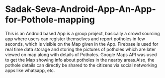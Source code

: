 # Sadak-Seva-Android-App-An-App-for-Pothole-mapping
This is an Android based App is a group project, basically a crowd sourcing app where users can register themselves and report potholes in few seconds, which is visible on the Map given in the App. Firebase is used for real time data storage and storing the pictures of potholes which are later viewed on map along with details of Potholes. Google Maps API was used to get the Map showing info about potholes in the nearby areas.Also, the pothole details can directly be shared to the citizens via social networking apps like whatsapp, etc.
